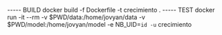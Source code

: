----- BUILD
docker build -f Dockerfile -t crecimiento .
----- TEST
docker run -it --rm -v $PWD/data:/home/jovyan/data -v $PWD/model:/home/jovyan/model -e NB_UID=`id -u` crecimiento

